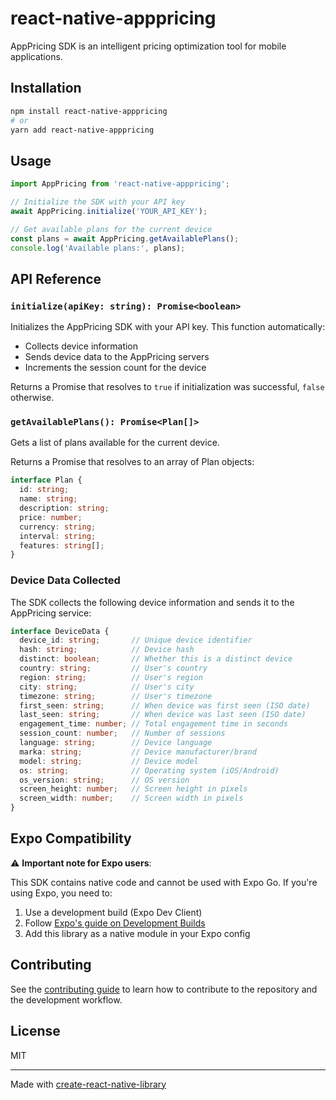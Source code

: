 # react-native-apppricing

AppPricing SDK is an intelligent pricing optimization tool for mobile applications.

## Installation

```sh
npm install react-native-apppricing
# or
yarn add react-native-apppricing
```

## Usage

```js
import AppPricing from 'react-native-apppricing';

// Initialize the SDK with your API key
await AppPricing.initialize('YOUR_API_KEY');

// Get available plans for the current device
const plans = await AppPricing.getAvailablePlans();
console.log('Available plans:', plans);
```

## API Reference

### `initialize(apiKey: string): Promise<boolean>`

Initializes the AppPricing SDK with your API key. This function automatically:
- Collects device information
- Sends device data to the AppPricing servers
- Increments the session count for the device

Returns a Promise that resolves to `true` if initialization was successful, `false` otherwise.

### `getAvailablePlans(): Promise<Plan[]>`

Gets a list of plans available for the current device.

Returns a Promise that resolves to an array of Plan objects:

```ts
interface Plan {
  id: string;
  name: string;
  description: string;
  price: number;
  currency: string;
  interval: string;
  features: string[];
}
```

### Device Data Collected

The SDK collects the following device information and sends it to the AppPricing service:

```ts
interface DeviceData {
  device_id: string;       // Unique device identifier
  hash: string;            // Device hash
  distinct: boolean;       // Whether this is a distinct device
  country: string;         // User's country
  region: string;          // User's region
  city: string;            // User's city
  timezone: string;        // User's timezone
  first_seen: string;      // When device was first seen (ISO date)
  last_seen: string;       // When device was last seen (ISO date)
  engagement_time: number; // Total engagement time in seconds
  session_count: number;   // Number of sessions
  language: string;        // Device language
  marka: string;           // Device manufacturer/brand
  model: string;           // Device model
  os: string;              // Operating system (iOS/Android)
  os_version: string;      // OS version
  screen_height: number;   // Screen height in pixels
  screen_width: number;    // Screen width in pixels
}
```

## Expo Compatibility

⚠️ **Important note for Expo users**:

This SDK contains native code and cannot be used with Expo Go. If you're using Expo, you need to:

1. Use a development build (Expo Dev Client)
2. Follow [Expo's guide on Development Builds](https://docs.expo.dev/development/introduction/)
3. Add this library as a native module in your Expo config

## Contributing

See the [contributing guide](CONTRIBUTING.md) to learn how to contribute to the repository and the development workflow.

## License

MIT

---

Made with [create-react-native-library](https://github.com/callstack/react-native-builder-bob)
